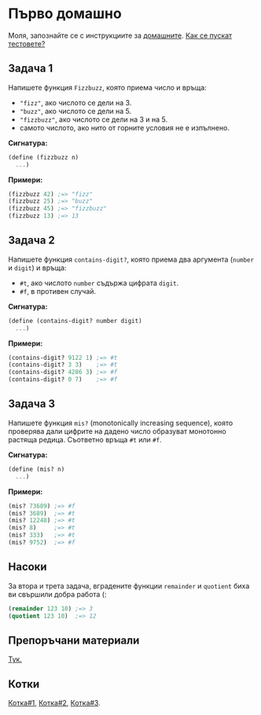# Първо домашно

Моля, запознайте се с инструкциите за [домашните](https://github.com/IvanIvanov/fp2013/tree/master/lab4#%D0%94%D0%BE%D0%BC%D0%B0%D1%88%D0%BD%D0%B8).
[Как се пускат тестовете?](https://github.com/IvanIvanov/fp2013/tree/master/lab4/testing-tool#%D0%9A%D0%B0%D0%BA-%D1%81%D0%B5-%D0%BF%D1%83%D1%81%D0%BA%D0%B0%D1%82-%D1%82%D0%B5%D1%81%D1%82%D0%BE%D0%B2%D0%B5%D1%82%D0%B5)

## Задача 1

Напишете функция `Fizzbuzz`, която приема число и връща:

* `"fizz"`, ако числото се дели на 3.
* `"buzz"`, ако числото се дели на 5.
* `"fizzbuzz"`, ако числото се дели на 3 и на 5.
* самото числото, ако нито от горните условия не е изпълнено.

**Сигнатура:**

```scheme
(define (fizzbuzz n)
  ...)
```

**Примери:**

```scheme
(fizzbuzz 42) ;=> "fizz"
(fizzbuzz 25) ;=> "buzz"
(fizzbuzz 45) ;=> "fizzbuzz"
(fizzbuzz 13) ;=> 13
```

## Задача 2

Напишете функция `contains-digit?`, която приема два аргумента (`number` и `digit`)
и връща:

* `#t`, ако числото `number` съдържа цифрата `digit`.
* `#f`, в противен случай.

**Сигнатура:**

```scheme
(define (contains-digit? number digit)
  ...)
```

**Примери:**

```scheme
(contains-digit? 9122 1) ;=> #t
(contains-digit? 3 3)    ;=> #t
(contains-digit? 4286 3) ;=> #f
(contains-digit? 0 7)    ;=> #f
```

## Задача 3

Напишете функция `mis?` (monotonically increasing sequence), която проверява
дали цифрите на дадено число образуват монотонно растяща редица.
Съответно връща `#t` или `#f`.

**Сигнатура:**

```scheme
(define (mis? n)
  ...)
```

**Примери:**

```scheme
(mis? 73689) ;=> #f
(mis? 3689)  ;=> #t
(mis? 12248) ;=> #t
(mis? 8)     ;=> #t
(mis? 333)   ;=> #t
(mis? 9752)  ;=> #f
```

## Насоки

За втора и трета задача, вградените функции `remainder` и `quotient` биха ви свършили добра работа (:

```scheme
(remainder 123 10) ;=> 3
(quotient 123 10)  ;=> 12
```

## Препоръчани материали

[Тук.](https://github.com/IvanIvanov/fp2013/blob/master/lab1/homework1/homework1.md#%D0%9F%D1%80%D0%B5%D0%BF%D0%BE%D1%80%D1%8A%D1%87%D0%B0%D0%BD%D0%B8-%D0%BC%D0%B0%D1%82%D0%B5%D1%80%D0%B8%D0%B0%D0%BB%D0%B8)

## Котки

[Котка#1](http://9gag.com/gag/a8Wo47Q),
[Котка#2](http://www.youtube.com/watch?v=PcLxmFgCxt8),
[Котка#3](http://1-ps.googleusercontent.com/h/www.catgifpage.com/gifs/194.gif.pagespeed.ce.hXMShQgSmm.gif).
